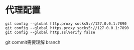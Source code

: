 # 代理配置
```
git config --global http.proxy socks5://127.0.0.1:7890
git config --global https.proxy socks5://127.0.0.1:7890
git config --global http.sslVerify false 
```


git commit需要理解
branch
